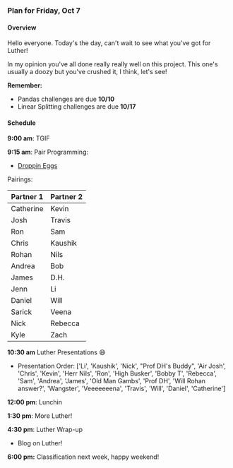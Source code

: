 ### Plan for Friday, Oct 7

#### Overview

Hello everyone.  Today's the day, can't wait to see what you've got for  Luther!

In my opinion you've all done really really well on this project.  This one's usually a doozy but you've crushed it, I think, let's see!

**Remember:**
* Pandas challenges are due **10/10**
* Linear Splitting challenges are due **10/17**

#### Schedule

**9:00 am**: TGIF

**9:15 am**: Pair Programming:
* [Droppin Eggs](pair-egg-drop.md)

Pairings:  

| Partner 1 | Partner 2 |
|------|-----|
| Catherine | Kevin |
| Josh | Travis |
| Ron | Sam |
| Chris | Kaushik |
| Rohan | Nils |
| Andrea | Bob |
| James | D.H. |
| Jenn | Li |
| Daniel | Will |
| Sarick | Veena |
| Nick | Rebecca |
| Kyle | Zach |

**10:30 am** Luther Presentations :smile:
* Presentation Order:
['Li',
 'Kaushik',
 'Nick',
 "Prof DH's Buddy",
 'Air Josh',
 'Chris',
 'Kevin',
 'Herr Nils',
 'Ron',
 'High Busker',
 'Bobby T',
 'Rebecca',
 'Sam',
 'Andrea',
 'James',
 'Old Man Gambs',
 'Prof DH',
 'Will Rohan answer?',
 'Wangster',
 'Veeeeeeena',
 'Travis',
 'Will',
 'Daniel',
 'Catherine']

**12:00 pm**: Lunchin

**1:30 pm**: More Luther!

**4:30 pm**: Luther Wrap-up
* Blog on Luther!

**6:00 pm:** Classification next week, happy weekend!
